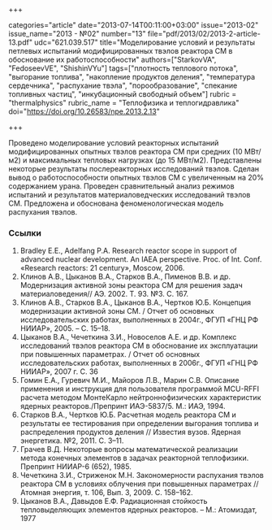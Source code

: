 +++

categories="article"
date="2013-07-14T00:11:00+03:00"
issue="2013-02"
issue_name="2013 - №02"
number="13"
file="pdf/2013/02/2013-2-article-13.pdf"
udc="621.039.517"
title="Моделирование условий и результаты петлевых испытаний модифицированных твэлов реактора СМ в обоснование их работоспособности"
authors=["StarkovVA", "FedoseevVE", "ShishinVYu"]
tags=["плотность теплового потока", "выгорание топлива", "накопление продуктов деления", "температура сердечника", "распухание твэла", "порообразование", "спекание топливных частиц", "инкубационный свободный объем"]
rubric = "thermalphysics"
rubric_name = "Теплофизика и теплогидравлика"
doi="https://doi.org/10.26583/npe.2013.2.13"

+++

Проведено моделирование условий реакторных испытаний модифицированных опытных твэлов реактора СМ при средних (10 МВт/м2) и максимальных тепловых нагрузках (до 15 МВт/м2). Представлены некоторые результаты послереакторных исследований твэлов. Сделан вывод о работоспособности опытных твэлов СМ с увеличенным на 20% содержанием урана. Проведен сравнительный анализ режимов испытаний и результатов материаловедческих исследований твэлов СМ. Предложена и обоснована феноменологическая модель распухания твэлов.

### Ссылки

1. Bradley E.E., Adelfang P.A. Research reactor scope in support of advanced nuclear development. An IAEA perspective. Proc. of Int. Conf. «Research reactors: 21 century», Moscow, 2006.
2. Клинов А.В., Цыканов В.А., Старков В.А., Пименов В.В. и др. Модернизация активной зоны реактора СМ для решения задач материаловедения// АЭ. 2002. Т. 93. №3. С. 167.
3. Клинов А.В., Старков В.А., Цыканов В.А., Чертков Ю.Б. Концепция модернизации активной зоны СМ. / Отчет об основных исследовательских работах, выполненных в 2004г., ФГУП «ГНЦ РФ НИИАР», 2005. – С. 15–18.
4. Цыканов В.А., Чечеткина З.И., Новоселов А.Е. и др. Комплекс исследований твэлов реактора СМ в обоснование их эксплуатации при повышенных параметрах. / Отчет об основных исследовательских работах, выполненных в 2006г., ФГУП «ГНЦ РФ НИИАР», 2007 г. С. 36
5. Гомин Е.А., Гуревич М.И., Майоров Л.В., Марин С.В. Описание применения и инструкция для пользователя программой MCU-RFFI расчета методом МонтеКарло нейтроннофизических характеристик ядерных реакторов./Препринт ИАЭ-5837/5. М.: ИАЭ, 1994.
6. Старков В.А., Чертков Ю.Б. Расчетная модель реактора СМ и результаты ее тестирования при определении выгорания топлива и распределения продуктов деления // Известия вузов. Ядерная энергетика. №2, 2011. С. 3–11.
7. Грачев В.Д. Некоторые вопросы математической реализации метода конечных элементов в задачах реакторной теплофизики. Препринт НИИАР-6 (652), 1985.
8. Чечеткина З.И., Стриженок М.Н. Закономерности распухания твэлов реактора СМ в условиях облучения при повышенных параметрах // Атомная энергия, т. 106, Вып. 3, 2009. С. 158–162.
9. Цыканов В.А., Давыдов Е.Ф. Радиационная стойкость тепловыделяющих элементов ядерных реакторов. – М.: Атомиздат, 1977